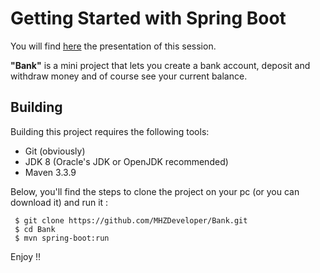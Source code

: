 # Getting Started with Spring Boot

You will find [here](https://docs.google.com/presentation/d/10XUBpq-KUU75EI_o6c4rHLtps8zAKw9EY18aj6NrGtg/edit?usp=sharing)
the presentation of this session.

**"Bank"** is a mini project that lets you create a bank account, deposit and withdraw money and of course see your current balance.

## Building

Building this project requires the following tools:
* Git (obviously)
* JDK 8 (Oracle's JDK or OpenJDK recommended)
* Maven 3.3.9

Below, you'll find the steps to clone the project on your pc 
(or you can download it) and run it :
```
 $ git clone https://github.com/MHZDeveloper/Bank.git
 $ cd Bank
 $ mvn spring-boot:run
```

Enjoy !!